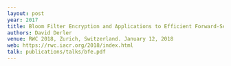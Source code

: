 ```yaml
---
layout: post
year: 2017
title: Bloom Filter Encryption and Applications to Efficient Forward-Secret 0-RTT Key Exchange
authors: David Derler
venue: RWC 2018, Zurich, Switzerland. January 12, 2018 
web: https://rwc.iacr.org/2018/index.html
talk: publications/talks/bfe.pdf
---
```


